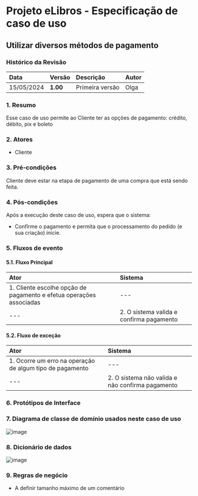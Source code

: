 # Projeto eLibros - Especificação de caso de uso

## Utilizar diversos métodos de pagamento

### Histórico da Revisão 
|  Data  | Versão | Descrição | Autor |
|:-------|:-------|:----------|:------|
| 15/05/2024 | **1.00** | Primeira versão  | Olga |


### 1. Resumo 
Esse caso de uso permite ao Cliente ter as opções de pagamento: crédito, débito, pix e boleto

### 2. Atores 
- Cliente

### 3. Pré-condições
Cliente deve estar na etapa de pagamento de uma compra que está sendo feita.
  
### 4. Pós-condições
Após a execução deste caso de uso, espera que o sistema:
- Confirme o pagamento e permita que o processamento do pedido (e sua criação) inicie.

### 5. Fluxos de evento

#### 5.1. Fluxo Principal 
|  Ator  | Sistema |
|:-------|:------- |
| 1. Cliente escolhe opção de pagamento e efetua operações associadas| --- |
| --- | 2. O sistema valida e confirma pagamento | 

#### 5.2. Fluxo de exceção

|  Ator  | Sistema |
|:-------|:------- |
| 1. Ocorre um erro na operação de algum tipo de pagamento| --- |
| --- | 2. O sistema não valida e não confirma pagamento | 

### 6. Protótipos de Interface



### 7. Diagrama de classe de domínio usados neste caso de uso

![image](https://github.com/user-attachments/assets/f2c3a638-5065-4681-bdc0-0f0f18ebc6f2)


### 8. Dicionário de dados
![image](https://github.com/user-attachments/assets/0c6ec90a-5b48-47fa-a574-b162183506da)

### 9. Regras de negócio
- A definir tamanho máximo de um comentário
